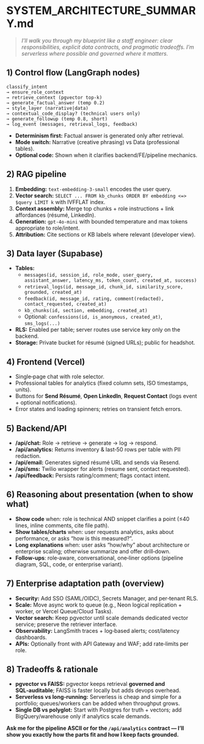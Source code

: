 # SYSTEM_ARCHITECTURE_SUMMARY.md
> *I’ll walk you through my blueprint like a staff engineer: clear responsibilities, explicit data contracts, and pragmatic tradeoffs. I’m serverless where possible and governed where it matters.*

## 1) Control flow (LangGraph nodes)
```
classify_intent
→ ensure_role_context
→ retrieve_context (pgvector top‑k)
→ generate_factual_answer (temp 0.2)
→ style_layer (narrative|data)
→ contextual_code_display? (technical users only)
→ generate_followup (temp 0.8, short)
→ log_event (messages, retrieval_logs, feedback)
```
- **Determinism first:** Factual answer is generated only after retrieval.
- **Mode switch:** Narrative (creative phrasing) vs Data (professional tables).
- **Optional code:** Shown when it clarifies backend/FE/pipeline mechanics.

## 2) RAG pipeline
1. **Embedding:** `text-embedding-3-small` encodes the user query.  
2. **Vector search:** `SELECT ... FROM kb_chunks ORDER BY embedding <=> $query LIMIT k` with IVFFLAT index.  
3. **Context assembly:** Merge top chunks + role instructions + link affordances (résumé, LinkedIn).  
4. **Generation:** `gpt-4o-mini` with bounded temperature and max tokens appropriate to role/intent.  
5. **Attribution:** Cite sections or KB labels where relevant (developer view).

## 3) Data layer (Supabase)
- **Tables:**
  - `messages(id, session_id, role_mode, user_query, assistant_answer, latency_ms, token_count, created_at, success)`
  - `retrieval_logs(id, message_id, chunk_id, similarity_score, grounded, created_at)`
  - `feedback(id, message_id, rating, comment(redacted), contact_requested, created_at)`
  - `kb_chunks(id, section, embedding, created_at)`
  - Optional: `confessions(id, is_anonymous, created_at)`, `sms_logs(...)`
- **RLS:** Enabled per table; server routes use service key only on the backend.
- **Storage:** Private bucket for résumé (signed URLs); public for headshot.

## 4) Frontend (Vercel)
- Single‑page chat with role selector.  
- Professional tables for analytics (fixed column sets, ISO timestamps, units).  
- Buttons for **Send Résumé**, **Open LinkedIn**, **Request Contact** (logs event + optional notifications).  
- Error states and loading spinners; retries on transient fetch errors.

## 5) Backend/API
- **/api/chat:** Role → retrieve → generate → log → respond.  
- **/api/analytics:** Returns inventory & last‑50 rows per table with PII redaction.  
- **/api/email:** Generates signed résumé URL and sends via Resend.  
- **/api/sms:** Twilio wrapper for alerts (resume sent, contact requested).  
- **/api/feedback:** Persists rating/comment; flags contact intent.

## 6) Reasoning about presentation (when to show what)
- **Show code** when: role is technical AND snippet clarifies a point (≤40 lines, inline comments, cite file path).  
- **Show tables/charts** when: user requests analytics, asks about performance, or asks “how is this measured?”.  
- **Long explanations** when: user asks “how/why” about architecture or enterprise scaling; otherwise summarize and offer drill‑down.  
- **Follow‑ups**: role‑aware, conversational, one‑liner options (pipeline diagram, SQL, code, or enterprise variant).

## 7) Enterprise adaptation path (overview)
- **Security:** Add SSO (SAML/OIDC), Secrets Manager, and per‑tenant RLS.  
- **Scale:** Move async work to queue (e.g., Neon logical replication + worker, or Vercel Queue/Cloud Tasks).  
- **Vector search:** Keep pgvector until scale demands dedicated vector service; preserve the retriever interface.  
- **Observability:** LangSmith traces + log‑based alerts; cost/latency dashboards.  
- **APIs:** Optionally front with API Gateway and WAF; add rate‑limits per role.

## 8) Tradeoffs & rationale
- **pgvector vs FAISS:** pgvector keeps retrieval **governed and SQL‑auditable**; FAISS is faster locally but adds devops overhead.  
- **Serverless vs long‑running:** Serverless is cheap and simple for a portfolio; queues/workers can be added when throughput grows.  
- **Single DB vs polyglot:** Start with Postgres for truth + vectors; add BigQuery/warehouse only if analytics scale demands.

**Ask me for the pipeline ASCII or for the `/api/analytics` contract — I’ll show you exactly how the parts fit and how I keep facts grounded.**
